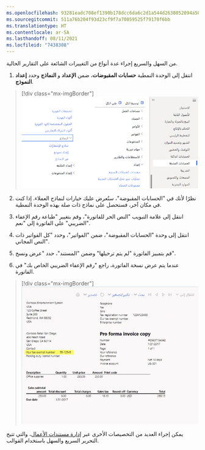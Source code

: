 ```yaml
---
ms.openlocfilehash: 93281eadc708ef1390b178dcc6da6c2d1a544d2638052094a50e64e4234924e1
ms.sourcegitcommit: 511a76b204f93d23cf9f7a70059525f79170f6bb
ms.translationtype: HT
ms.contentlocale: ar-SA
ms.lasthandoff: 08/11/2021
ms.locfileid: "7438308"
---
```

من السهل والسريع إجراء عدة أنواع من التغييرات الشائعة على التقارير الحالية.

1.  انتقل إلى الوحدة النمطية **حسابات المقبوضات**، ضمن **الإعداد** و **النماذج** وحدد **إعداد النموذج**.

 > [!div class="mx-imgBorder"]
 > ![إعداد النموذج في قائمة "حسابات المقبوضات"](../media/m2-l12-p1.png)

2.  نظرًا لأنك في "الحسابات المقبوضة"، ستُعرض عليك خيارات لنماذج العملاء. إذا كنت في مكان آخر، فستحصل على نماذج ذات صلة بهذه الوحدة النمطية.

3.  انتقل إلى علامة التبويب "النص الحر للفاتورة"، وقم بتغيير "طباعة رقم الإعفاء الضريبي" على الفاتورة إلى "نعم".

4.  انتقل إلى وحدة "الحسابات المقبوضة"، ضمن "الفواتير"، وحدد "كل الفواتير ذات النص المجاني".

5.  قم بتمييز الفاتورة "لم يتم ترحيلها" وضمن "المستند"، حدد "عرض ونسخ".

6.  عندما يتم عرض نسخة الفاتورة، راجع "رقم الإعفاء الضريبي الخاص بك" في الفاتورة.

 > [!div class="mx-imgBorder"]
 > ![التقرير برقم الإعفاء الضريبي](../media/m2-l12-p2.png)

يمكن إجراء العديد من التخصيصات الأخرى عبر [إدارة مستندات الأعمال](https://docs.microsoft.com/dynamics365/fin-ops-core/dev-itpro/analytics/er-business-document-management)، والتي تتيح التحرير السريع والسهل باستخدام القوالب.
